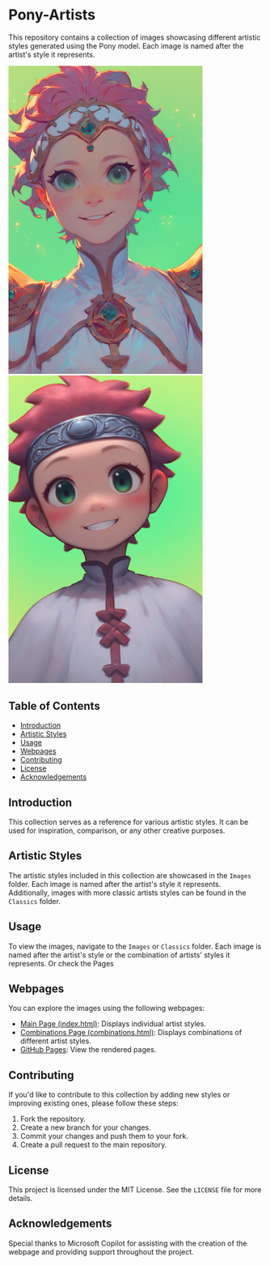 # Pony-Artists

This repository contains a collection of images showcasing different artistic styles generated using the Pony model. Each image is named after the artist's style it represents.

<img width="384" alt="Artist name was blank" src="https://github.com/MzMaXaM/Pony-Artists/blob/c29d5a9c4020aaa1690f52bd205167c9a5ebd6ff/Images/Artist-NoArtist_00001_.png"> <img width="384" alt="Artist name was aaaa_(quad-a)" src="https://github.com/MzMaXaM/Pony-Artists/blob/c29d5a9c4020aaa1690f52bd205167c9a5ebd6ff/Images/Artist-aaaa_(quad-a)_00001_.png">

## Table of Contents
- [Introduction](#introduction)
- [Artistic Styles](#artistic-styles)
- [Usage](#usage)
- [Webpages](#webpages)
- [Contributing](#contributing)
- [License](#license)
- [Acknowledgements](#acknowledgements)

## Introduction
This collection serves as a reference for various artistic styles. It can be used for inspiration, comparison, or any other creative purposes.

## Artistic Styles
The artistic styles included in this collection are showcased in the `Images` folder. Each image is named after the artist's style it represents. Additionally, images with more classic artists styles can be found in the `Classics` folder.

## Usage
To view the images, navigate to the `Images` or `Classics` folder. Each image is named after the artist's style or the combination of artists' styles it represents.
Or check the Pages

## Webpages
You can explore the images using the following webpages:
- [Main Page (index.html)](index.html): Displays individual artist styles.
- [Combinations Page (combinations.html)](combinations.html): Displays combinations of different artist styles.
- [GitHub Pages](https://mzmaxam.github.io/Pony-Artists/index.html): View the rendered pages.

## Contributing
If you'd like to contribute to this collection by adding new styles or improving existing ones, please follow these steps:
1. Fork the repository.
2. Create a new branch for your changes.
3. Commit your changes and push them to your fork.
4. Create a pull request to the main repository.

## License
This project is licensed under the MIT License. See the `LICENSE` file for more details.

## Acknowledgements
Special thanks to Microsoft Copilot for assisting with the creation of the webpage and providing support throughout the project.
